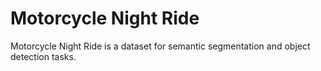 # Motorcycle Night Ride

Motorcycle Night Ride is a dataset for semantic segmentation and object detection tasks.
